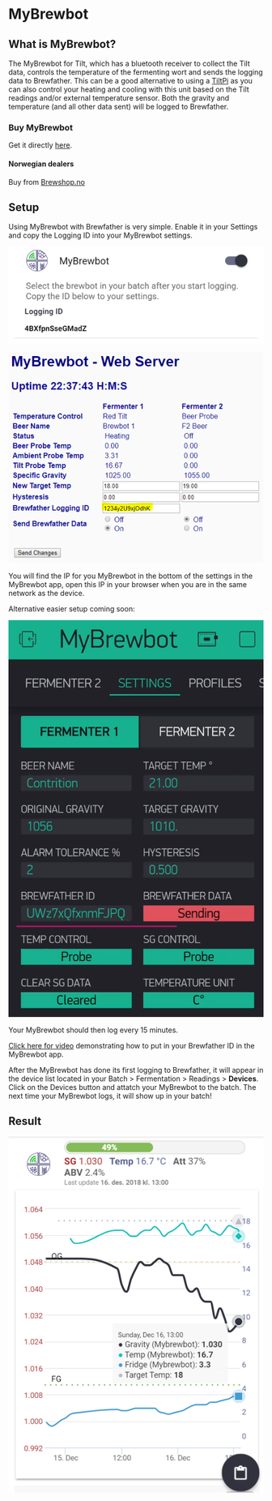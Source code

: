 # MyBrewbot

## What is MyBrewbot?

The MyBrewbot for Tilt, which has a bluetooth receiver to collect the Tilt data, controls the temperature of the fermenting wort and sends the logging data to Brewfather. This can be a good alternative to using a [TiltPi](tilt-hydrometer.md#tiltpi-setup) as you can also control your heating and cooling with this unit based on the Tilt readings and/or external temperature sensor. Both the gravity and temperature \(and all other data sent\) will be logged to Brewfather.

### Buy MyBrewbot

Get it directly [here](https://www.mybrewbot.com/).

#### Norwegian dealers

Buy from [Brewshop.no](https://brewshop.no/produkt/utstyr/maleutstyr/mybrewbot-for-tilt-temperaturkontroller)

## Setup

Using MyBrewbot with Brewfather is very simple. Enable it in your Settings and copy the Logging ID into your MyBrewbot settings.

![1. Enable MyBrewbot in Brewfather](../.gitbook/assets/image%20%2827%29.png)

![2. Copy the Logging ID into the Brewfather Logging ID field in the MyBrewbot web config](../.gitbook/assets/image%20%2815%29.png)

You will find the IP for you MyBrewbot in the bottom of the settings in the MyBrewbot app, open this IP in your browser when you are in the same network as the device.

Alternative easier setup coming soon:

![3. Alternative setup in the new MyBrewbot app \(due for release soon\)](../.gitbook/assets/image%20%2838%29.png)

Your MyBrewbot should then log every 15 minutes.

[Click here for video](http://mybrewbot.co.uk/UI/Settings.mp4) demonstrating how to put in your Brewfather ID in the MyBrewbot app.

After the MyBrewbot has done its first logging to Brewfather, it will appear in the device list located in your Batch &gt; Fermentation &gt; Readings &gt; **Devices**. Click on the Devices button and attatch your MyBrewbot to the batch. The next time your MyBrewbot logs, it will show up in your batch!

## Result

![MyBrewBot with Tilt attached](../.gitbook/assets/image%20%283%29.png)

